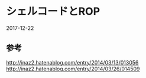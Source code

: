 シェルコードとROP
=====
2017-12-22

参考
-----
http://inaz2.hatenablog.com/entry/2014/03/13/013056
http://inaz2.hatenablog.com/entry/2014/03/26/014509

